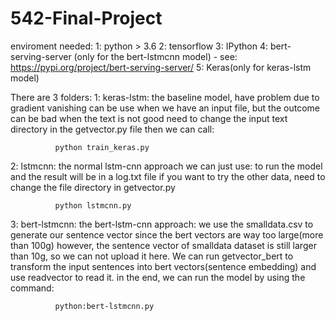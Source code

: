 # 542-Final-Project
enviroment needed:
  1: python > 3.6
  2: tensorflow
  3: IPython
  4: bert-serving-server (only for the bert-lstmcnn model) - see: https://pypi.org/project/bert-serving-server/
  5: Keras(only for keras-lstm model)

 
 
There are 3 folders:
1: keras-lstm: the baseline model, have problem due to gradient vanishing
        can be use when we have an input file, but the outcome can be bad when the text is not good
        need to change the input text directory in the getvector.py file
        then we can call:
         
              python train_keras.py

2: lstmcnn: the normal lstm-cnn approach
        we can just use:
        to run the model and the result will be in a log.txt file
        if you want to try the other data, need to change the file directory in getvector.py
        
              python lstmcnn.py
        
        
3: bert-lstmcnn:
        the bert-lstm-cnn approach:
        we use the smalldata.csv to generate our sentence vector since the bert vectors are way too large(more than 100g)
        however, the sentence vector of smalldata dataset is still larger than 10g, so we can not upload it here.
        We can run getvector_bert to transform the input sentences into bert vectors(sentence embedding)
        and use readvector to read it.
        in the end, we can run the model by using the command: 
              
              python:bert-lstmcnn.py
        
